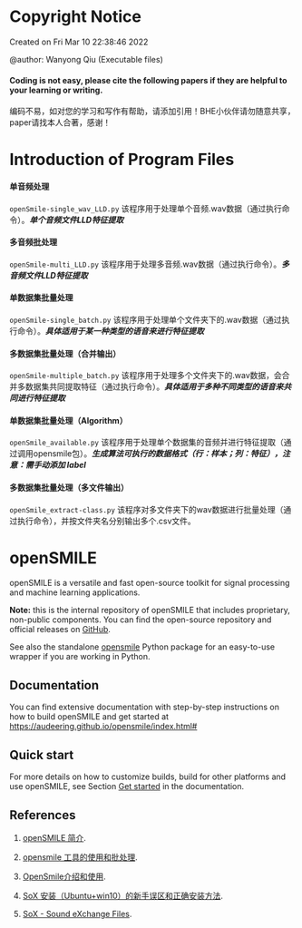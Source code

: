 Copyright Notice
=========
Created on Fri Mar 10 22:38:46 2022

@author: Wanyong Qiu (Executable files)

#### Coding is not easy, please cite the following papers if they are helpful to your learning or writing.
 编码不易，如对您的学习和写作有帮助，请添加引用！BHE小伙伴请勿随意共享，paper请找本人合著，感谢！


Introduction of Program Files
=========

#### 单音频处理
``openSmile-single_wav_LLD.py``
该程序用于处理单个音频.wav数据（通过执行命令）。***单个音频文件LLD特征提取***

#### 多音频批处理
``openSmile-multi_LLD.py``
该程序用于处理多音频.wav数据（通过执行命令）。***多音频文件LLD特征提取***

#### 单数据集批量处理
``openSmile-single_batch.py``
该程序用于处理单个文件夹下的.wav数据（通过执行命令）。***具体适用于某一种类型的语音来进行特征提取***

#### 多数据集批量处理（合并输出）
``openSmile-multiple_batch.py``
该程序用于处理多个文件夹下的.wav数据，会合并多数据集共同提取特征（通过执行命令）。***具体适用于多种不同类型的语音来共同进行特征提取***

#### 单数据集批量处理（Algorithm）
``openSmile_available.py``
该程序用于处理单个数据集的音频并进行特征提取（通过调用opensmile包）。***生成算法可执行的数据格式（行：样本；列：特征），注意：需手动添加 label***

#### 多数据集批量处理（多文件输出）
``openSmile_extract-class.py``
该程序对多文件夹下的wav数据进行批量处理（通过执行命令），并按文件夹名分别输出多个.csv文件。

openSMILE
=========
openSMILE is a versatile and fast open-source toolkit for signal processing and machine learning applications.

**Note:** this is the internal repository of openSMILE that includes proprietary, non-public
components. You can find the open-source repository and official releases on 
[GitHub](https://github.com/audeering/opensmile).

See also the standalone [opensmile](https://github.com/audeering/opensmile-python)
Python package for an easy-to-use wrapper if you are working in Python.

Documentation
-------------

You can find extensive documentation with step-by-step instructions on how to build 
openSMILE and get started at https://audeering.github.io/opensmile/index.html#

Quick start
-----------

For more details on how to customize builds, build for other platforms and use
openSMILE, see Section [Get started](http://tools.pp.audeering.com/opensmile/get-started.html)
in the documentation.


References
-------------
1. [openSMILE 简介](https://blog.csdn.net/qq_22237367/article/details/80897271?utm_medium=distribute.pc_aggpage_search_result.none-task-blog-2~aggregatepage~first_rank_ecpm_v1~rank_v31_ecpm-2-80897271.pc_agg_new_rank&utm_term=Opensmile%E6%80%8E%E4%B9%88%E5%AD%A6&spm=1000.2123.3001.4430).

2. [opensmile 工具的使用和批处理](https://tobefans.github.io/2020/05/02/opensmile/).

3. [OpenSmile介绍和使用](https://blog.csdn.net/weijie_home/article/details/118754462).

4. [SoX 安装（Ubuntu+win10）的新手误区和正确安装方法](https://blog.csdn.net/qq_35547879/article/details/79700591).

5. [SoX - Sound eXchange Files](https://sourceforge.net/projects/sox/files/sox/).









